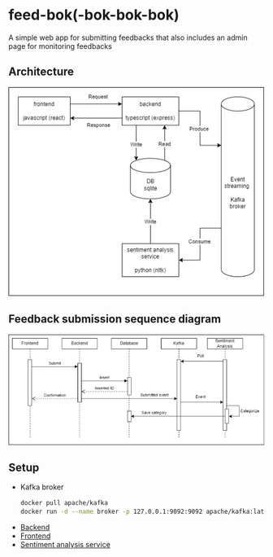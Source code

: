 # feed-bok(-bok-bok-bok)

A simple web app for submitting feedbacks that also includes an admin page for monitoring feedbacks

## Architecture

![Architecture](architecture.png)

## Feedback submission sequence diagram

![Sequence diagram](sequence_diagram.png)

## Setup

- Kafka broker
  ```bash
  docker pull apache/kafka
  docker run -d --name broker -p 127.0.0.1:9092:9092 apache/kafka:latest
  ```
- [Backend](./backend/README.md)
- [Frontend](./frontend/README.md)
- [Sentiment analysis service](./sentiment-analysis/README.md)
